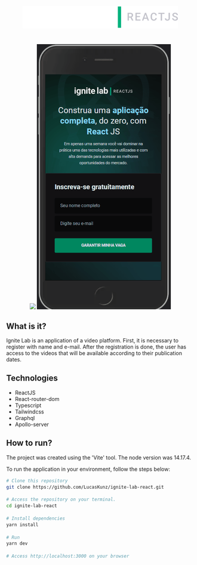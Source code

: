 <div align="center">
  <img src="./src/assets/logo.svg" />
</div>

#

<div align='center' >
  <img src="./src/assets/Desk.gif" />
  <img src="./src/assets/Mobile.gif" />
</div>

## What is it?
<p> 
  Ignite Lab is an application of a video platform. First, it is necessary to register with name and e-mail. After the registration is done, the user has access to the videos that will be available according to their publication dates.
</p>

## Technologies
<ul>
  <li>ReactJS</li>
  <li>React-router-dom</li>
  <li>Typescript</li>
  <li>Tailwindcss</li>
  <li>Graphql</li>
  <li>Apollo-server</li>
</ul>

## How to run?

<p> 
  The project was created using the 'Vite' tool. The node version was 14.17.4.

  To run the application in your environment, follow the steps below:
</p>

```bash
# Clone this repository
git clone https://github.com/LucasKunz/ignite-lab-react.git

# Access the repository on your terminal.
cd ignite-lab-react

# Install dependencies
yarn install

# Run
yarn dev

# Access http://localhost:3000 on your browser
```